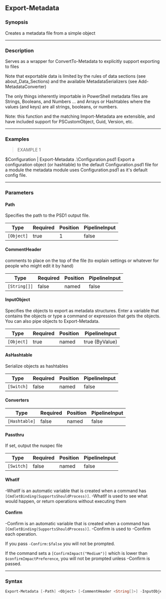 Export-Metadata
---------------

### Synopsis
Creates a metadata file from a simple object

---

### Description

Serves as a wrapper for ConvertTo-Metadata to explicitly support exporting to files

Note that exportable data is limited by the rules of data sections (see about_Data_Sections) and the available MetadataSerializers (see Add-MetadataConverter)

The only things inherently importable in PowerShell metadata files are Strings, Booleans, and Numbers ... and Arrays or Hashtables where the values (and keys) are all strings, booleans, or numbers.

Note: this function and the matching Import-Metadata are extensible, and have included support for PSCustomObject, Guid, Version, etc.

---

### Examples
> EXAMPLE 1

$Configuration | Export-Metadata .\Configuration.psd1
Export a configuration object (or hashtable) to the default Configuration.psd1 file for a module
the metadata module uses Configuration.psd1 as it's default config file.

---

### Parameters
#### **Path**
Specifies the path to the PSD1 output file.

|Type      |Required|Position|PipelineInput|
|----------|--------|--------|-------------|
|`[Object]`|true    |1       |false        |

#### **CommentHeader**
comments to place on the top of the file (to explain settings or whatever for people who might edit it by hand)

|Type        |Required|Position|PipelineInput|
|------------|--------|--------|-------------|
|`[String[]]`|false   |named   |false        |

#### **InputObject**
Specifies the objects to export as metadata structures.
Enter a variable that contains the objects or type a command or expression that gets the objects.
You can also pipe objects to Export-Metadata.

|Type      |Required|Position|PipelineInput |
|----------|--------|--------|--------------|
|`[Object]`|true    |named   |true (ByValue)|

#### **AsHashtable**
Serialize objects as hashtables

|Type      |Required|Position|PipelineInput|
|----------|--------|--------|-------------|
|`[Switch]`|false   |named   |false        |

#### **Converters**

|Type         |Required|Position|PipelineInput|
|-------------|--------|--------|-------------|
|`[Hashtable]`|false   |named   |false        |

#### **Passthru**
If set, output the nuspec file

|Type      |Required|Position|PipelineInput|
|----------|--------|--------|-------------|
|`[Switch]`|false   |named   |false        |

#### **WhatIf**
-WhatIf is an automatic variable that is created when a command has ```[CmdletBinding(SupportsShouldProcess)]```.
-WhatIf is used to see what would happen, or return operations without executing them
#### **Confirm**
-Confirm is an automatic variable that is created when a command has ```[CmdletBinding(SupportsShouldProcess)]```.
-Confirm is used to -Confirm each operation.

If you pass ```-Confirm:$false``` you will not be prompted.

If the command sets a ```[ConfirmImpact("Medium")]``` which is lower than ```$confirmImpactPreference```, you will not be prompted unless -Confirm is passed.

---

### Syntax
```PowerShell
Export-Metadata [-Path] <Object> [-CommentHeader <String[]>] -InputObject <Object> [-AsHashtable] [-Converters <Hashtable>] [-Passthru] [-WhatIf] [-Confirm] [<CommonParameters>]
```
